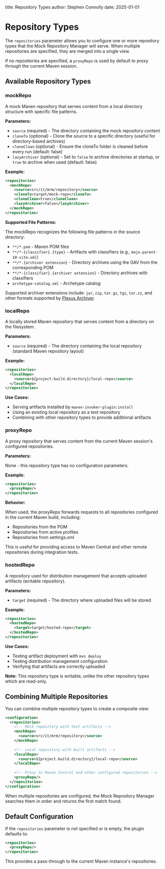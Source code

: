 title: Repository Types
author: Stephen Connolly
date: 2025-01-01

<!---
Copyright 2011 Stephen Connolly

Licensed under the Apache License, Version 2.0 (the "License");
you may not use this file except in compliance with the License.
You may obtain a copy of the License at

http://www.apache.org/licenses/LICENSE-2.0

Unless required by applicable law or agreed to in writing, software
distributed under the License is distributed on an "AS IS" BASIS,
WITHOUT WARRANTIES OR CONDITIONS OF ANY KIND, either express or implied.
See the License for the specific language governing permissions and
limitations under the License.
-->

Repository Types
================

The `repositories` parameter allows you to configure one or more repository types that the Mock Repository Manager will serve. When multiple repositories are specified, they are merged into a single view.

If no repositories are specified, a `proxyRepo` is used by default to proxy through the current Maven session.

## Available Repository Types

### mockRepo

A mock Maven repository that serves content from a local directory structure with specific file patterns.

**Parameters:**

* `source` (required) - The directory containing the mock repository content
* `cloneTo` (optional) - Clone the source to a specific directory (useful for directory-based archives)
* `cloneClean` (optional) - Ensure the cloneTo folder is cleaned before every run (default: false)
* `lazyArchiver` (optional) - Set to `false` to archive directories at startup, or `true` to archive when used (default: false)

**Example:**

```xml
<repositories>
  <mockRepo>
    <source>src/it/mrm/repository</source>
    <cloneTo>target/mock-repo</cloneTo>
    <cloneClean>true</cloneClean>
    <lazyArchiver>false</lazyArchiver>
  </mockRepo>
</repositories>
```

**Supported File Patterns:**

The mockRepo recognizes the following file patterns in the source directory:

* `**/*.pom` - Maven POM files
* `**/*-{classifier}.{type}` - Artifacts with classifiers (e.g., `mojo-parent-10-site.xml`)
* `**/*.{archiver extension}` - Directory archives using the GAV from the corresponding POM
* `**/*-{classifier}.{archiver extension}` - Directory archives with classifiers
* `archetype-catalog.xml` - Archetype catalog

Supported archiver extensions include: `jar`, `zip`, `tar.gz`, `tgz`, `tar.xz`, and other formats supported by [Plexus Archiver](https://codehaus-plexus.github.io/plexus-archiver/).

### localRepo

A locally stored Maven repository that serves content from a directory on the filesystem.

**Parameters:**

* `source` (required) - The directory containing the local repository (standard Maven repository layout)

**Example:**

```xml
<repositories>
  <localRepo>
    <source>${project.build.directory}/local-repo</source>
  </localRepo>
</repositories>
```

**Use Cases:**

* Serving artifacts installed by `maven-invoker-plugin:install`
* Using an existing local repository as a test repository
* Combining with other repository types to provide additional artifacts

### proxyRepo

A proxy repository that serves content from the current Maven session's configured repositories.

**Parameters:**

None - this repository type has no configuration parameters.

**Example:**

```xml
<repositories>
  <proxyRepo/>
</repositories>
```

**Behavior:**

When used, the proxyRepo forwards requests to all repositories configured in the current Maven build, including:
* Repositories from the POM
* Repositories from active profiles
* Repositories from settings.xml

This is useful for providing access to Maven Central and other remote repositories during integration tests.

### hostedRepo

A repository used for distribution management that accepts uploaded artifacts (writable repository).

**Parameters:**

* `target` (required) - The directory where uploaded files will be stored

**Example:**

```xml
<repositories>
  <hostedRepo>
    <target>target/hosted-repo</target>
  </hostedRepo>
</repositories>
```

**Use Cases:**

* Testing artifact deployment with `mvn deploy`
* Testing distribution management configuration
* Verifying that artifacts are correctly uploaded

**Note:** This repository type is writable, unlike the other repository types which are read-only.

## Combining Multiple Repositories

You can combine multiple repository types to create a composite view:

```xml
<configuration>
  <repositories>
    <!-- Mock repository with test artifacts -->
    <mockRepo>
      <source>src/it/mrm/repository</source>
    </mockRepo>
    
    <!-- Local repository with built artifacts -->
    <localRepo>
      <source>${project.build.directory}/local-repo</source>
    </localRepo>
    
    <!-- Proxy to Maven Central and other configured repositories -->
    <proxyRepo/>
  </repositories>
</configuration>
```

When multiple repositories are configured, the Mock Repository Manager searches them in order and returns the first match found.

## Default Configuration

If the `repositories` parameter is not specified or is empty, the plugin defaults to:

```xml
<repositories>
  <proxyRepo/>
</repositories>
```

This provides a pass-through to the current Maven instance's repositories.
